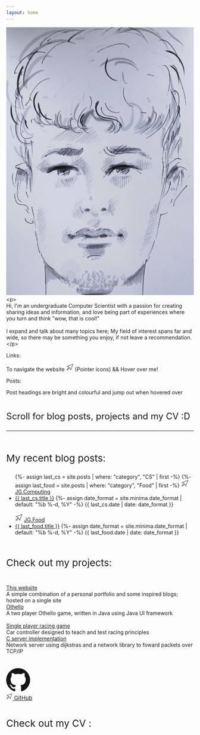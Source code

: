 ```yaml
---
layout: home
---
```

<!-- Introductory paragraph -->
<div id="introduction">
    <!-- Introduction photo and small text -->
    <div class="row">
        <!-- First column with the image -->
        <div class="photo-container col-1">
            <img src="rootMedia/drawn-selfie.jpg" alt="Description of the image">
        </div>
        <!-- Second column with the description -->
        <div class="col-2">
            <div class="center-content secondary-text">&lt;<span class="html-tag">p</span>&gt;</div>
            Hi, I'm an undergraduate Computer Scientist with a passion for creating sharing ideas and information, and love being part of experiences where you turn and think "wow, that is cool!" 
            <br><br>
            I expand and talk about many topics here; My field of interest spans far and wide, so there may be something you enjoy, if not leave a recommendation.
            <div class="center-content secondary-text">&lt;<span class="html-tag">/p</span>&gt;</div>
        </div>
    </div>
    <div id="SecondInfo">
        <p class="no-padding-paragraph">Links:</p>
            To navigate the website 
            <img src="/rootMedia/windows cursor.png" alt="cursor" style="width: 20px; height: 20px;"> (Pointer icons) && <a class="headertut">Hover over me!</a>
            <p class="no-padding-paragraph">Posts:</p>
        Post headings are bright and colourful and jump out when hovered over
    </div>
    <br>
    <div id="ThirdInfo">
        <p class="center-content no-padding-paragraph" style="font-size:24px;">Scroll for blog posts, projects and my CV :D</p>
        <hr><br>
    </div>
</div>
<!-- Blog posts All posts are assigned to a group based on there category-->
<p class="no-padding-paragraph" style="font-size: 26px">My recent blog posts:</p> 
<div id="blog posts"  class="center-content">
    <ul class = "older-posts">
        {%- assign last_cs = site.posts | where: "category", "CS" | first -%}
        {%- assign last_food = site.posts | where: "category", "Food" | first -%}
        <img src="/rootMedia/windows cursor.png" alt="cursor" style="width: 20px; height: 20px;">
        <a class="no-padding-paragraph headertut" href="/code/">JG.Computing</a> 
        <li>
            <a class="post-link-tech" href="{{ last_cs.url }}">{{ last_cs.title }}</a>
            {%- assign date_format = site.minima.date_format | default: "%b %-d, %Y" -%}
            <span class="post-meta">{{ last_cs.date | date: date_format }}</span>
        </li>
        <br>
        <img src="/rootMedia/windows cursor.png" alt="cursor" style="width: 20px; height; 20px;">
        <a class="no-padding-paragraph headertut" href="/food/">JG.Food</a> 
        <li>
            <a class="post-link-food" href="{{ last_food.url }}">{{ last_food.title }}</a>
            {%- assign date_format = site.minima.date_format | default: "%b %-d, %Y" -%}
            <span class="post-meta">{{ last_food.date | date: date_format }}</span>
        </li>
    </ul>
</div>
<br>
<!-- Projects -->
<p class="no-padding-paragraph" style="font-size: 26px">Check out my projects:</p>
<br> 
<div class="center-content">
    <!-- Website project  -->
    <div class="bordered-text center-content">
        <a class="no-padding-paragraph headertut" href="aboutMePages/about-website.html">This website</a><br>
        <span class="post-meta">A simple combination of a personal portfolio and some inspired blogs; hosted on a single site</span>
    </div>
    <!-- Othello Game project  -->
    <div class="bordered-text center-content">
        <a class="no-padding-paragraph headertut" href="aboutMePages/about-othello.html">Othello</a><br>
        <span class="post-meta">A two player Othello game, written in Java using Java UI framework </span>
    </div>
    <br>
    <!-- Car racing game-->
    <div class="bordered-text center-content">
        <a class="no-padding-paragraph headertut" href="aboutMePages/about-racing.html">Single player racing game</a><br>
        <span class="post-meta">Car controller designed to teach and test racing principles</span>
    </div>
    <!-- C server development -->
    <div class="bordered-text center-content">
        <a class="no-padding-paragraph headertut" href="aboutMePages/about-cserver.html">C server implementation</a><br>
        <span class="post-meta">Network server using dijkstras and a network library to foward packets over TCP/IP</span>
    </div>
    <br>
</div>

<!-- Github symbol -->
<div class="center-content">
    <p class="no-padding-paragraph" style="font-size: 20px"></p>
    <a href="https://github.com/jamesgammo">
        <picture>
        <source srcset="/rootMedia/github.png">
        <img src="/rootMedia/github.png">
        </picture>
        <br/>
        <img src="/rootMedia/windows cursor.png" alt="cursor" style="width: 17px; height; 17px;">
        <small class="headertut" style="font-size: 15px">GitHub</small>
    </a>
</div>

<!-- Content for CV -->
<div class="center-content">
    <br>
    <p class="no-padding-paragraph" style="font-size: 26px">Check out my CV     :</p>
    <object
        type="application/pdf"
        data="/rootMedia/JamesGammonCVPDF.pdf"
        width="800"
        height="700"
        class="center-content"
    >
    </object>
</div>
